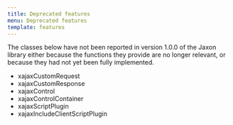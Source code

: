 ```yaml
---
title: Deprecated features
menu: Deprecated features
template: features
---
```


The classes below have not been reported in version 1.0.0 of the Jaxon library either because the functions they provide are no longer relevant, or because they had not yet been fully implemented.

* xajaxCustomRequest
* xajaxCustomResponse
* xajaxControl
* xajaxControlContainer
* xajaxScriptPlugin
* xajaxIncludeClientScriptPlugin
